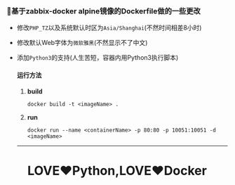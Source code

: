 ### 🔨基于zabbix-docker alpine镜像的Dockerfile做的一些更改

- 修改`PHP_TZ`以及系统默认时区为`Asia/Shanghai`(不然时间相差8小时)

- 修改默认Web字体为`微软雅黑`(不然显示不了中文)

- 添加`Python3`的支持(人生苦短，容器内用Python3执行脚本)

  #### 运行方法
  
  1. **build**
  
     ```shell
     docker build -t <imageName> .
     ```
  
  2. **run**
  
     ```shell
     docker run --name <containerName> -p 80:80 -p 10051:10051 -d <imageName>
     ```
  
     
  
  ***

<h1 style="text-align:center">LOVE♥Python,LOVE♥Docker </h1>
